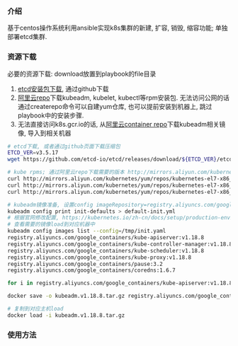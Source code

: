 ### 介绍
基于centos操作系统利用ansible实现k8s集群的新建, 扩容, 销毁, 缩容功能; 单独部署etcd集群. 

### 资源下载
必要的资源下载: download放置到playbook的file目录
1. [etcd安装包下载](https://github.com/etcd-io/etcd/releases), 通过github下载
2. [阿里云repo](http://mirrors.aliyun.com/kubernetes/yum/repos/kubernetes-el7-x86_64/Packages)下载kubeadm, kubelet, kubectl等rpm安装包. 无法访问公网的话通过createrepo命令可以自建yum仓库, 也可以提前安装到机器上, 跳过playbook中的安装步骤.
3. 无法直接访问k8s.gcr.io的话, 从[阿里云container repo](registry.aliyuncs.com/google_containers)下载kubeadm相关镜像, 导入到相关机器

```bash
# etcd下载, 或者通过github页面下载压缩包
ETCD_VER=v3.5.17
wget https://github.com/etcd-io/etcd/releases/download/${ETCD_VER}/etcd-${ETCD_VER}-linux-amd64.tar.gz

# kube rpms; 通过阿里云repo下载需要的版本 http://mirrors.aliyun.com/kubernetes/yum/repos/kubernetes-el7-x86_64/Packages, 复制到对应主机安装
curl http://mirrors.aliyun.com/kubernetes/yum/repos/kubernetes-el7-x86_64/Packages/de422b616a367cafae90aef704625fc34b0b222353f4fb59235bb3cf2f9d0988-kubelet-1.18.8-0.x86_64.rpm -o kubelet-1.18.8-0.x86_64.rpm
curl http://mirrors.aliyun.com/kubernetes/yum/repos/kubernetes-el7-x86_64/Packages/efd73a4178ebf9939f86b4200dba0247a57ead65f2403d8576b241faf478ac42-kubectl-1.18.8-0.x86_64.rpm -o kubectl-1.18.8-0.x86_64.rpm
curl http://mirrors.aliyun.com/kubernetes/yum/repos/kubernetes-el7-x86_64/Packages/f1795288ba09abd5e6738fbf82e237e3792ee2dcda4512fa5d35388dae622cef-kubeadm-1.18.8-0.x86_64.rpm -o kubeadm-1.18.8-0.x86_64.rpm

# kubeadm镜像准备, 设置config imageRepository=registry.aliyuncs.com/google_containers
kubeadm config print init-defaults > default-init.yml
# 根据官网修改配置, https://kubernetes.io/zh-cn/docs/setup/production-environment/tools/kubeadm/control-plane-flags/
# 查看需要的镜像load到对应机器中
kubeadm config images list --config=/tmp/init.yaml
registry.aliyuncs.com/google_containers/kube-apiserver:v1.18.8
registry.aliyuncs.com/google_containers/kube-controller-manager:v1.18.8
registry.aliyuncs.com/google_containers/kube-scheduler:v1.18.8
registry.aliyuncs.com/google_containers/kube-proxy:v1.18.8
registry.aliyuncs.com/google_containers/pause:3.2
registry.aliyuncs.com/google_containers/coredns:1.6.7

for i in registry.aliyuncs.com/google_containers/kube-apiserver:v1.18.8 registry.aliyuncs.com/google_containers/kube-controller-manager:v1.18.8 registry.aliyuncs.com/google_containers/kube-scheduler:v1.18.8 registry.aliyuncs.com/google_containers/kube-proxy:v1.18.8 registry.aliyuncs.com/google_containers/pause:3.2 registry.aliyuncs.com/google_containers/coredns:1.6.7;do docker pull $i;done

docker save -o kubeadm.v1.18.8.tar.gz registry.aliyuncs.com/google_containers/kube-apiserver:v1.18.8 registry.aliyuncs.com/google_containers/kube-controller-manager:v1.18.8 registry.aliyuncs.com/google_containers/kube-scheduler:v1.18.8 registry.aliyuncs.com/google_containers/kube-proxy:v1.18.8 registry.aliyuncs.com/google_containers/pause:3.2 registry.aliyuncs.com/google_containers/coredns:1.6.7

# 复制到对应主机load
docker load -i kubeadm.v1.18.8.tar.gz
```

### 使用方法
